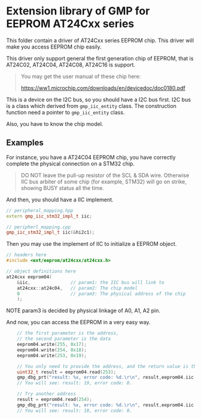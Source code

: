 # Extension library of GMP for EEPROM AT24Cxx series

This folder contain a driver of AT24Cxx series EEPROM chip.
This driver will make you access EEPROM chip easily.

This driver only support general the first generation chip of EEPROM,
that is AT24C02, AT24C04, AT24C08, AT24C16  is support.

> You may get the user manual of these chip here:
>
> https://ww1.microchip.com/downloads/en/devicedoc/doc0180.pdf
>

This is a device on the I2C bus, so you should have a I2C bus first.
I2C bus is a class which derived from `gmp_iic_entity` class.
The construction function need a pointer to `gmp_iic_entity` class.

Also, you have to know the chip model.


## Examples

For instance, you have a AT24C04 EEPROM chip, you have correctly complete the physical connection on a STM32 chip.

> DO NOT leave the pull-up resistor of the SCL & SDA wire.
> Otherwise IIC bus arbiter of some chip (for example, STM32) will go on strike, showing BUSY status all the time.

And then, you should have a IIC implement.

``` C++
// peripheral_mapping.hpp
extern gmp_iic_stm32_impl_t iic;

// peripherl_mapping.cpp
gmp_iic_stm32_impl_t iic(&hi2c1);

```

Then you may use the implement of IIC to initialize a EEPROM object.

``` C++
// headers here
#include <ext/eeprom/at24cxx/at24cxx.h>

// object definitions here
at24cxx eeprom04(
	&iic,				// param1: the IIC bus will link to
	at24cxx::at24c04,	// param2: The chip model
	0					// param3: The physical address of the chip
	);

```
 NOTE param3 is decided by physical linkage of A0, A1, A2 pin.

And now, you can access the EEPROM in a very easy way.

``` C++
	// the first parameter is the address, 
	// the second parameter is the data
	eeprom04.write(255, 0x17);
	eeprom04.write(254, 0x18);
	eeprom04.write(253, 0x19);

	// You only need to provide the address, and the return value is the data stored in EEPROM.
	uint32_t result = eeprom04.read(253);
	gmp_dbg_prt("result: %x, error code: %d.\r\n", result,eeprom04.iic->last_error);
	// You will see: result: 19, error code: 0.

	// Try another address
	result = eeprom04.read(254);
	gmp_dbg_prt("result: %x, error code: %d.\r\n", result,eeprom04.iic->last_error);
	// You will see: result: 18, error code: 0.
```


